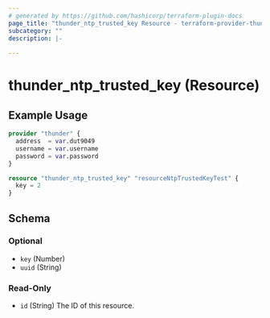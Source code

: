 ```yaml
---
# generated by https://github.com/hashicorp/terraform-plugin-docs
page_title: "thunder_ntp_trusted_key Resource - terraform-provider-thunder"
subcategory: ""
description: |-
  
---
```


# thunder_ntp_trusted_key (Resource)



## Example Usage

```terraform
provider "thunder" {
  address  = var.dut9049
  username = var.username
  password = var.password
}

resource "thunder_ntp_trusted_key" "resourceNtpTrustedKeyTest" {
  key = 2
}
```

<!-- schema generated by tfplugindocs -->
## Schema

### Optional

- `key` (Number)
- `uuid` (String)

### Read-Only

- `id` (String) The ID of this resource.


